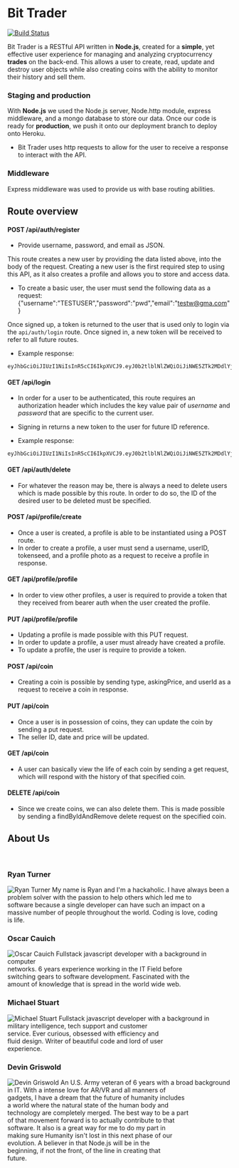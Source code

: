 # Bit Trader

[![Build Status](https://travis-ci.org/ryanturner7/cryptocurrency-trading-client.svg?branch=master)](https://travis-ci.org/ryanturner7/cryptocurrency-trading-client)

Bit Trader is a RESTful API written in **Node.js**, created for a **simple**, yet effective user experience for managing and analyzing cryptocurrency **trades** on the back-end. This allows a user to create, read, update and destroy user objects while also creating coins with the ability to monitor their history and sell them.

### Staging and production

With **Node.js** we used the Node.js server, Node.http module, express middleware, and a mongo database to store our data. Once our code is ready for **production**, we push it onto our deployment branch to deploy onto Heroku.

* Bit Trader uses http requests to allow for the user to receive a response to interact with the API.

### Middleware

Express middleware was used to provide us with base routing abilities.

## Route overview

#### POST /api/auth/register

* Provide username, password, and email as JSON.

This route creates a new user by providing the data listed above, into the body of the request. Creating a new user is the first required step to using this API, as it also creates a profile and allows you to store and access data.

* To create a basic user, the user must send the following data as a request:
{"username":"TESTUSER","password":"pwd","email":"testw@gma.com"}

Once signed up, a token is returned to the user that is used only to login via the ```api/auth/login``` route. Once signed in, a new token will be received to refer to all future routes.

* Example response:
```
eyJhbGciOiJIUzI1NiIsInR5cCI6IkpXVCJ9.eyJ0b2tlblNlZWQiOiJiNWE5ZTk2MDdlYjRkY2JjNjdhNWQzNmU3MThlZGFmNzJmNDlkY2UwNDI1NDJiZDk4MDdkYjdkODBlN2QzMmU3IiwiaWF0IjoxNDk5OTg3Mzg3fQ.jV2OC1hu48YZ3fbAapdMPlvEC_vjNG1LIaIKQ_9b0t
```

#### GET /api/login

* In order for a user to be authenticated, this route requires an authorization header which includes the key value pair of *username* and *password* that are specific to the current user.
* Signing in returns a new token to the user for future ID reference.

* Example response:
```
eyJhbGciOiJIUzI1NiIsInR5cCI6IkpXVCJ9.eyJ0b2tlblNlZWQiOiJiNWE5ZTk2MDdlYjRkY2JjNjdhNWQzNmU3MThlZGFmNzJmNDlkY2UwNDI1NDJiZDk4MDdkYjdkODBlN2QzMmU3IiwiaWF0IjoxNDk5OTg3Mzg3fQ.jV2OC1hu48YZ3fbAapdMPlvEC_vjNG1LIaIKQ_9b0tM
```

#### GET /api/auth/delete

* For whatever the reason may be, there is always a need to delete users which is made possible by this route. In order to do so, the ID of the desired user to be deleted must be specified.

#### POST /api/profile/create

* Once a user is created, a profile is able to be instantiated using a POST route.
* In order to create a profile, a user must send a username, userID, tokenseed, and a profile photo as a request to receive a profile in response.

#### GET /api/profile/profile

* In order to view other profiles, a user is required to provide a token that they received from bearer auth when the user created the profile.

#### PUT /api/profile/profile

* Updating a profile is made possible with this PUT request.
* In order to update a profile, a user must already have created a profile.
* To update a profile, the user is require to provide a token.

#### POST /api/coin

* Creating a coin is possible by sending type, askingPrice, and userId as a request to receive a coin in response.

#### PUT /api/coin

* Once a user is in possession of coins, they can update the coin by sending a put request.
* The seller ID, date and price will be updated.

#### GET /api/coin

* A user can basically view the life of each coin by sending a get request, which will respond with the history of that specified coin.

#### DELETE /api/coin
* Since we create coins, we can also delete them. This is made possible by sending a findByIdAndRemove delete request on the specified coin.
## About Us
&nbsp;

### **Ryan Turner**
![Ryan Turner](temp-assets/IMG_0592.JPG)
My name is Ryan and I'm a hackaholic. I have always been a  
problem solver with the passion to help others which led me to  
software because a single developer can have such an impact on a  
massive number of people throughout the world. Coding is love, coding  
is life.
&nbsp;

### **Oscar Cauich**
![Oscar Cauich](temp-assets/oscar.jpg)
Fullstack javascript developer with a background in computer  
networks.  6 years experience working in the IT Field before  
switching gears to software development. Fascinated with the  
amount of  knowledge that is spread in the world wide web.
&nbsp;

### **Michael Stuart**
![Michael Stuart](temp-assets/michael.jpg)
Fullstack javascript developer with a background in  
military intelligence, tech support and customer  
service.  Ever curious, obsessed with efficiency and  
fluid design. Writer of beautiful code and lord of user  
experience.
&nbsp;


### **Devin Griswold**
![Devin Griswold](temp-assets/devin.jpg)
An U.S. Army veteran of 6 years with a broad background  
in IT.  With a intense love for AR/VR and all manners of  
gadgets, I have a dream that the future of humanity includes  
a world where the natural state of the human body and  
technology are completely merged.  The best way to be a part  
of that movement forward is to actually contribute to that  
software.  It also is a great way for me to do my part in  
making sure Humanity isn't lost in this next phase of our  
evolution.  A believer in that Node.js will be in the  
beginning, if not the front, of the line in creating that  
future.
&nbsp;
